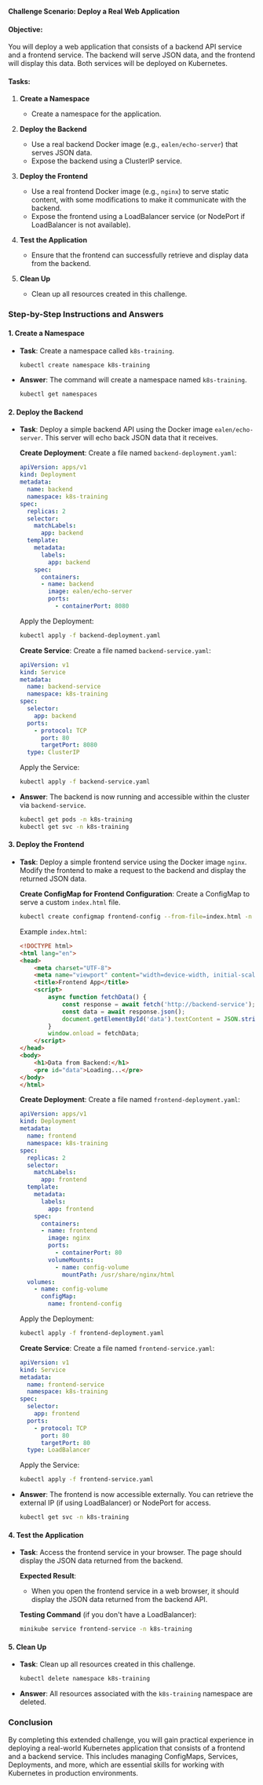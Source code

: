 **Challenge Scenario: Deploy a Real Web Application**

#### **Objective:**
You will deploy a web application that consists of a backend API service and a frontend service. The backend will serve JSON data, and the frontend will display this data. Both services will be deployed on Kubernetes.

#### **Tasks:**

1. **Create a Namespace**
   - Create a namespace for the application.

2. **Deploy the Backend**
   - Use a real backend Docker image (e.g., `ealen/echo-server`) that serves JSON data.
   - Expose the backend using a ClusterIP service.

3. **Deploy the Frontend**
   - Use a real frontend Docker image (e.g., `nginx`) to serve static content, with some modifications to make it communicate with the backend.
   - Expose the frontend using a LoadBalancer service (or NodePort if LoadBalancer is not available).

4. **Test the Application**
   - Ensure that the frontend can successfully retrieve and display data from the backend.

5. **Clean Up**
   - Clean up all resources created in this challenge.

### **Step-by-Step Instructions and Answers**

#### **1. Create a Namespace**
- **Task**: Create a namespace called `k8s-training`.

  ```bash
  kubectl create namespace k8s-training
  ```

- **Answer**: The command will create a namespace named `k8s-training`.

  ```bash
  kubectl get namespaces
  ```

#### **2. Deploy the Backend**

- **Task**: Deploy a simple backend API using the Docker image `ealen/echo-server`. This server will echo back JSON data that it receives.

  **Create Deployment**:
  Create a file named `backend-deployment.yaml`:
  ```yaml
  apiVersion: apps/v1
  kind: Deployment
  metadata:
    name: backend
    namespace: k8s-training
  spec:
    replicas: 2
    selector:
      matchLabels:
        app: backend
    template:
      metadata:
        labels:
          app: backend
      spec:
        containers:
        - name: backend
          image: ealen/echo-server
          ports:
            - containerPort: 8080
  ```

  Apply the Deployment:
  ```bash
  kubectl apply -f backend-deployment.yaml
  ```

  **Create Service**:
  Create a file named `backend-service.yaml`:
  ```yaml
  apiVersion: v1
  kind: Service
  metadata:
    name: backend-service
    namespace: k8s-training
  spec:
    selector:
      app: backend
    ports:
      - protocol: TCP
        port: 80
        targetPort: 8080
    type: ClusterIP
  ```

  Apply the Service:
  ```bash
  kubectl apply -f backend-service.yaml
  ```

- **Answer**: The backend is now running and accessible within the cluster via `backend-service`.

  ```bash
  kubectl get pods -n k8s-training
  kubectl get svc -n k8s-training
  ```

#### **3. Deploy the Frontend**

- **Task**: Deploy a simple frontend service using the Docker image `nginx`. Modify the frontend to make a request to the backend and display the returned JSON data.

  **Create ConfigMap for Frontend Configuration**:
  Create a ConfigMap to serve a custom `index.html` file.

  ```bash
  kubectl create configmap frontend-config --from-file=index.html -n k8s-training
  ```

  Example `index.html`:
  ```html
  <!DOCTYPE html>
  <html lang="en">
  <head>
      <meta charset="UTF-8">
      <meta name="viewport" content="width=device-width, initial-scale=1.0">
      <title>Frontend App</title>
      <script>
          async function fetchData() {
              const response = await fetch('http://backend-service');
              const data = await response.json();
              document.getElementById('data').textContent = JSON.stringify(data, null, 2);
          }
          window.onload = fetchData;
      </script>
  </head>
  <body>
      <h1>Data from Backend:</h1>
      <pre id="data">Loading...</pre>
  </body>
  </html>
  ```

  **Create Deployment**:
  Create a file named `frontend-deployment.yaml`:
  ```yaml
  apiVersion: apps/v1
  kind: Deployment
  metadata:
    name: frontend
    namespace: k8s-training
  spec:
    replicas: 2
    selector:
      matchLabels:
        app: frontend
    template:
      metadata:
        labels:
          app: frontend
      spec:
        containers:
        - name: frontend
          image: nginx
          ports:
            - containerPort: 80
          volumeMounts:
            - name: config-volume
              mountPath: /usr/share/nginx/html
    volumes:
      - name: config-volume
        configMap:
          name: frontend-config
  ```

  Apply the Deployment:
  ```bash
  kubectl apply -f frontend-deployment.yaml
  ```

  **Create Service**:
  Create a file named `frontend-service.yaml`:
  ```yaml
  apiVersion: v1
  kind: Service
  metadata:
    name: frontend-service
    namespace: k8s-training
  spec:
    selector:
      app: frontend
    ports:
      - protocol: TCP
        port: 80
        targetPort: 80
    type: LoadBalancer
  ```

  Apply the Service:
  ```bash
  kubectl apply -f frontend-service.yaml
  ```

- **Answer**: The frontend is now accessible externally. You can retrieve the external IP (if using LoadBalancer) or NodePort for access.

  ```bash
  kubectl get svc -n k8s-training
  ```

#### **4. Test the Application**

- **Task**: Access the frontend service in your browser. The page should display the JSON data returned from the backend.

  **Expected Result**:
  - When you open the frontend service in a web browser, it should display the JSON data returned from the backend API.

  **Testing Command** (if you don't have a LoadBalancer):
  ```bash
  minikube service frontend-service -n k8s-training
  ```

#### **5. Clean Up**

- **Task**: Clean up all resources created in this challenge.

  ```bash
  kubectl delete namespace k8s-training
  ```

- **Answer**: All resources associated with the `k8s-training` namespace are deleted.

### **Conclusion**

By completing this extended challenge, you will gain practical experience in deploying a real-world Kubernetes application that consists of a frontend and a backend service. This includes managing ConfigMaps, Services, Deployments, and more, which are essential skills for working with Kubernetes in production environments.

